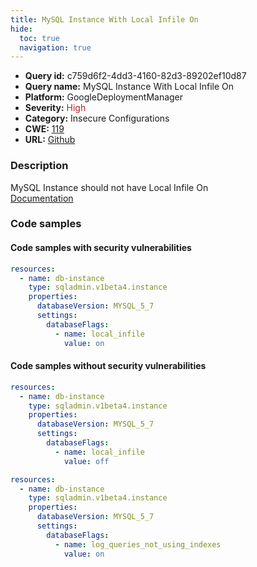 ```yaml
---
title: MySQL Instance With Local Infile On
hide:
  toc: true
  navigation: true
---
```


<style>
  .highlight .hll {
    background-color: #ff171742;
  }
  .md-content {
    max-width: 1100px;
    margin: 0 auto;
  }
</style>

-   **Query id:** c759d6f2-4dd3-4160-82d3-89202ef10d87
-   **Query name:** MySQL Instance With Local Infile On
-   **Platform:** GoogleDeploymentManager
-   **Severity:** <span style="color:#bb2124">High</span>
-   **Category:** Insecure Configurations
-   **CWE:** <a href="https://cwe.mitre.org/data/definitions/119.html" onclick="newWindowOpenerSafe(event, 'https://cwe.mitre.org/data/definitions/119.html')">119</a>
-   **URL:** [Github](https://github.com/Checkmarx/kics/tree/master/assets/queries/googleDeploymentManager/gcp/mysql_instance_with_local_infile_on)

### Description
MySQL Instance should not have Local Infile On<br>
[Documentation](https://cloud.google.com/sql/docs/mysql/admin-api/rest/v1beta4/instances)

### Code samples
#### Code samples with security vulnerabilities
```yaml title="Positive test num. 1 - yaml file" hl_lines="8"
resources:
  - name: db-instance
    type: sqladmin.v1beta4.instance
    properties:
      databaseVersion: MYSQL_5_7
      settings:
        databaseFlags:
          - name: local_infile
            value: on

```


#### Code samples without security vulnerabilities
```yaml title="Negative test num. 1 - yaml file"
resources:
  - name: db-instance
    type: sqladmin.v1beta4.instance
    properties:
      databaseVersion: MYSQL_5_7
      settings:
        databaseFlags:
          - name: local_infile
            value: off

```
```yaml title="Negative test num. 2 - yaml file"
resources:
  - name: db-instance
    type: sqladmin.v1beta4.instance
    properties:
      databaseVersion: MYSQL_5_7
      settings:
        databaseFlags:
          - name: log_queries_not_using_indexes
            value: on

```

